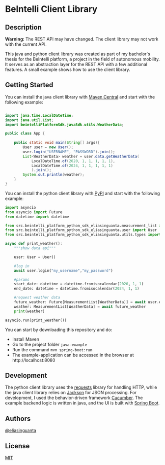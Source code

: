 # BeIntelli Client Library

## Description
**Warning:**  The REST API may have changed. The client library may not work with the current API.

This java and python client library was created as part of my bachelor's thesis for the BeIntelli platform, a project in the field of autonomous mobility. It serves as an abstraction layer for the REST API with a few additional features. A small example shows how to use the client library.

## Getting Started
You can install the java client library with [Maven Central](https://central.sonatype.com/artifact/io.gitlab.eliasinguanta/beintelli-platform-java-sdk) and start with the following example:

```java

import java.time.LocalDateTime;
import java.util.List;
import beintelliPlatformSdk.javaSdk.utils.WeatherData;

public class App {
    
    public static void main(String[] args){
        User user = new User();
        user.login("USERNAME", "PASSWORD").join();
        List<WeatherData> weather = user.data.getWeatherData(
            LocalDateTime.of(2020, 1, 1, 1, 1, 1),
            LocalDateTime.of(2024, 1, 1, 1, 1, 1)
            ).join();
        System.out.println(weather);
    }
}
```

You can install the python client library with [PyPI](https://pypi.org/project/beintelli-platform-python-sdk/) and start with the following example:
```python
import asyncio
from asyncio import Future
from datetime import datetime

from src.beintelli_platform_python_sdk_eliasinguanta.measurement_list import MeasurementList
from src.beintelli_platform_python_sdk_eliasinguanta.user import User
from src.beintelli_platform_python_sdk_eliasinguanta.utils.types import WeatherData

async def print_weather():
    """show data api"""

    user: User = User()

    #log in
    await user.login("my_username","my_password")

    #params
    start_date: datetime = datetime.fromisocalendar(2020, 1, 1)
    end_date: datetime = datetime.fromisocalendar(2024, 1, 1)

    #request weather data
    future_weather: Future[MeasurementList[WeatherData]] = await user.data.get_weather_data(start_date, end_date)
    weather: MeasurementList[WeatherData] = await future_weather
    print(weather)

asyncio.run(print_weather())

```
You can start by downloading this repository and do:
- Install Maven
- Go to the project folder `java-example`
- Run the command `mvn spring-boot:run`
- The example-application can be accessed in the browser at http://localhost:8080


## Development
The python client library uses the [requests](https://pypi.org/project/requests/) library for handling HTTP, while the java client library relies on [Jackson](https://github.com/FasterXML/jackson) for JSON processing. For development, I used the behavior-driven framework [Cucumber](https://cucumber.io/). The example backend logic is written in java, and the UI is built with [Spring Boot](https://spring.io/projects/spring-boot).

## Authors

[@eliasinguanta](https://gitlab.com/eliasinguanta)



## License

[MIT](https://opensource.org/license/mit)

